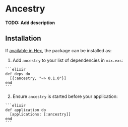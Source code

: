 # Ancestry

**TODO: Add description**

## Installation

If [available in Hex](https://hex.pm/docs/publish), the package can be installed as:

  1. Add `ancestry` to your list of dependencies in `mix.exs`:

    ```elixir
    def deps do
      [{:ancestry, "~> 0.1.0"}]
    end
    ```

  2. Ensure `ancestry` is started before your application:

    ```elixir
    def application do
      [applications: [:ancestry]]
    end
    ```

